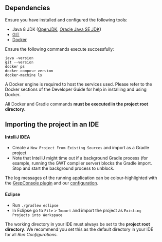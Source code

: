 ## Dependencies
Ensure you have installed and configured the following tools:

* Java 8 JDK ([OpenJDK](http://openjdk.java.net/), [Oracle Java SE JDK](http://www.oracle.com/technetwork/java/javase/downloads/index.html))
* [GIT](https://git-scm.com/downloads)
* [Docker](https://docs.docker.com/engine/installation/)

Ensure the following commands execute successfully:

```
java -version
git --version
docker ps
docker-compose version
docker-machine ls
```
A Docker engine is required to host the services used. Please refer to the Docker sections of the Developer Guide for help in installing and using Docker.

All Docker and Gradle commands **must be executed in the project root directory**.

## Importing the project in an IDE

#### IntelliJ IDEA

- Create a `New Project From Existing Sources` and import as a Gradle project
- Note that IntelliJ might time out if a background Gradle process (for example, running the GWT compiler server) blocks the Gradle import. Stop and start the background process to unblock.

The log messages of the running application can be colour-highlighted with the [GrepConsole plugin](https://plugins.jetbrains.com/plugin/7125-grep-console) and our [configuration](https://gist.github.com/christianbauer/9cd3ef6a871c2a3472bd70a216f3eb14).

#### Eclipse

- Run `./gradlew eclipse`
- In Eclipse go to `File` > `Import` and import the project as `Existing Projects into Workspace`

The working directory in your IDE must always be set to the **project root directory**. We recommend you set this as the default directory in your IDE for all *Run Configurations*.